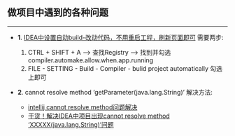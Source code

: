 ## 做项目中遇到的各种问题
---
* **1**. [IDEA中设置自动build-改动代码，不用重启工程，刷新页面即可](https://blog.csdn.net/asdfghjklor/article/details/79083511)
  需要两步:
  1. CTRL + SHIFT + A --> 查找Registry --> 找到并勾选compiler.automake.allow.when.app.running
  2. FILE - SETTING - Build - Compiler - bulid project automatically  勾选上即可

* **2**. cannot resolve method ‘getParameter(java.lang.String)’
  解决方法: 
  * [intellij cannot resolve method问题解决](https://blog.csdn.net/wanqiuyi3357/article/details/71634707)
  * [干货！解决IDEA中项目出现cannot resolve method ‘XXXXX(java.lang.String)’问题](https://blog.csdn.net/weixin_39208819/article/details/82320818)
  
